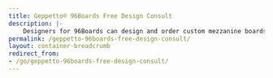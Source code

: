 ```yaml
---
title: Geppetto® 96Boards Free Design Consult
description: |-
    Designers for 96Boards can design and order custom mezzanine boards in a day with Geppetto®, dragging and dropping modules like cameras, connectors, LTE and more onto their boards.
permalink: /geppetto-96boards-free-design-consult/
layout: container-breadcrumb
redirect_from:
- /go/geppetto-96boards-free-design-consult/
---
```

